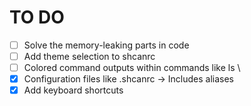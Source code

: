 # TO DO

- [ ] Solve the memory-leaking parts in code
- [ ] Add theme selection to shcanrc
- [ ] Colored command outputs within commands like ls \
- [x] Configuration files like .shcanrc -> Includes aliases
- [x] Add keyboard shortcuts
